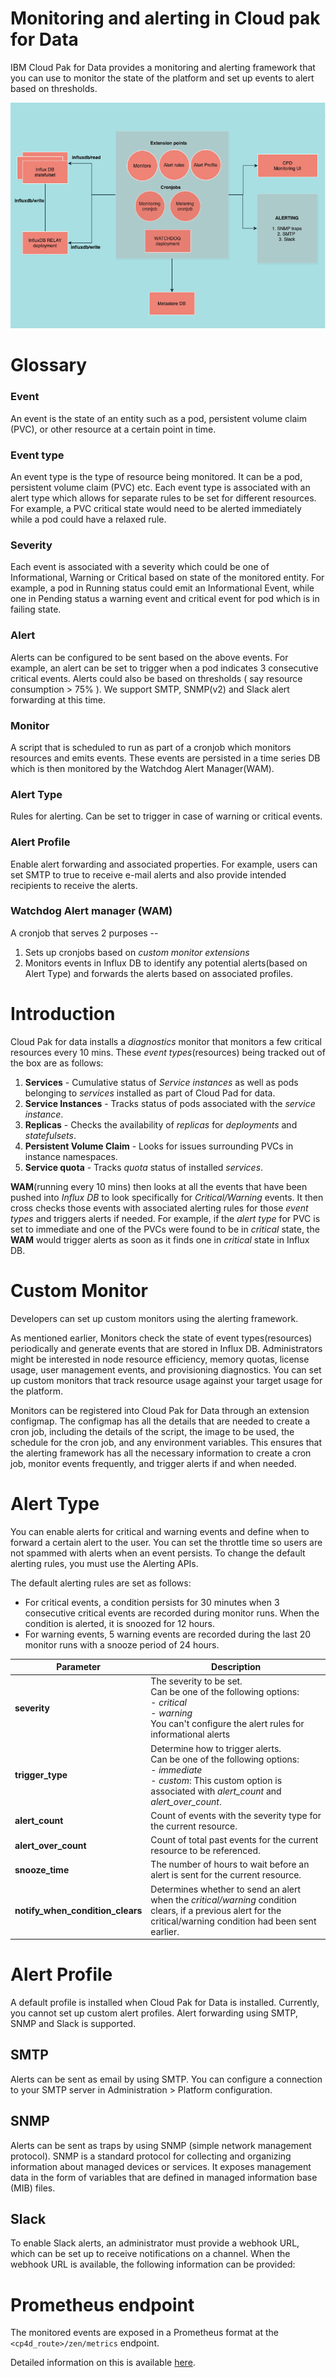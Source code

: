 
# Monitoring and alerting in Cloud pak for Data

IBM Cloud Pak for Data provides a monitoring and alerting framework that you can use to monitor the state of the platform and set up events to alert based on thresholds.

![Overview](overview.png)

# Glossary

### Event
An event is the state of an entity such as a pod, persistent volume claim (PVC), or other resource at a certain point in time. 

### Event type
An event type is the type of resource being monitored. It can be a pod, persistent volume claim (PVC) etc. Each event type is associated with an alert type which allows for separate rules to be set for different resources. For example, a PVC critical state would need to be alerted immediately while a pod could have a relaxed rule.

### Severity
Each event is associated with a severity which could be one of Informational, Warning or Critical based on state of the monitored entity. For example, a pod in Running status could emit an Informational Event, while one in Pending status a warning event and critical event for pod which is in failing state.

### Alert
Alerts can be configured to be sent based on the above events. For example, an alert can be set to trigger when a pod indicates 3 consecutive critical events. 
Alerts could also be based on thresholds ( say resource consumption > 75% ). We support SMTP, SNMP(v2) and Slack alert forwarding at this time.

### Monitor
A script that is scheduled to run as part of a cronjob which monitors resources and emits events. These events are persisted in a time series DB which is then monitored by the Watchdog Alert Manager(WAM).

### Alert Type
Rules for alerting. Can be set to trigger in case of warning or critical events.

### Alert Profile
Enable alert forwarding and associated properties. For example, users can set SMTP to true to receive e-mail alerts and also provide intended recipients to receive the alerts.

### Watchdog Alert manager (WAM)
A cronjob that serves 2 purposes -- 
 1. Sets up cronjobs based on *custom monitor extensions*
 2. Monitors events in Influx DB to identify any potential alerts(based on Alert Type) and forwards the alerts based on associated profiles.

# Introduction

Cloud Pak for data installs a *diagnostics* monitor that monitors a few critical resources every 10 mins. These *event types*(resources) being tracked out of the box are as follows:

 1. **Services** - Cumulative status of *Service instances* as well as pods belonging to *services* installed as part of Cloud Pad for data.
 2. **Service Instances** - Tracks status of pods associated with the *service instance*.
 3. **Replicas** - Checks the availability of *replicas* for *deployments* and *statefulsets*.
 4. **Persistent Volume Claim** - Looks for issues surrounding PVCs in instance namespaces.
 5. **Service quota** - Tracks *quota* status of installed *services*.

**WAM**(running every 10 mins) then looks at all the events that have been pushed into *Influx DB* to look specifically for *Critical/Warning* events. It then cross checks those events with associated alerting rules for those *event types* and triggers alerts if needed. 
For example, if the *alert type* for PVC is set to immediate and one of the PVCs were found to be in *critical* state, the **WAM** would trigger alerts as soon as it finds one in *critical* state in Influx DB.

# Custom Monitor

Developers can set up custom monitors using the alerting framework.

As mentioned earlier, Monitors check the state of event types(resources) periodically and generate events that are stored in Influx DB. Administrators might be interested in node resource efficiency, memory quotas, license usage, user management events, and provisioning diagnostics. You can set up custom monitors that track resource usage against your target usage for the platform.

Monitors can be registered into  Cloud Pak for Data  through an extension  configmap. The  configmap  has all the details that are needed to create a cron job, including the details of the script, the image to be used, the schedule for the cron job, and any environment variables. This ensures that the alerting framework has all the necessary information to create a cron job, monitor events frequently, and trigger alerts if and when needed.

# Alert Type

You can enable alerts for critical and warning events and define when to forward a certain alert to the user. You can set the throttle time so users are not spammed with alerts when an event persists. To change the default alerting rules, you must use the Alerting APIs. 

The default alerting rules are set as follows:

-   For critical events, a condition persists for 30 minutes when 3 consecutive  critical  events are recorded during monitor runs. When the condition is alerted, it is snoozed for 12 hours.
-   For warning events, 5 warning events are recorded during the last 20 monitor runs with a snooze period of 24 hours.


| Parameter | Description  |
|--|--|
| **severity** | The severity to be set. <br /> Can be one of the following options: <br /> - *critical* <br /> - *warning* <br /> You can't configure the alert rules for informational alerts |
| **trigger_type** | Determine how to trigger alerts. <br /> Can be one of the following options: <br /> - *immediate* <br /> - *custom*: This custom option is associated with *alert_count* and *alert_over_count*. |
| **alert_count** | Count of events with the severity type for the current resource. |
| **alert_over_count** | Count of total past events for the current resource to be referenced. |
| **snooze_time** | The number of hours to wait before an alert is sent for the current resource. |
| **notify_when_condition_clears** | Determines whether to send an alert when the *critical/warning* condition clears, if a previous alert for the critical/warning condition had been sent earlier. |


# Alert Profile

A default profile is installed when Cloud Pak for Data is installed. Currently, you cannot set up custom alert profiles. Alert forwarding using SMTP, SNMP and Slack is supported. 

## SMTP

Alerts can be sent as email by using SMTP. You can configure a connection to your SMTP server in Administration > Platform configuration.

## SNMP

 Alerts can be sent as traps by using SNMP (simple network management protocol). SNMP is a standard protocol for collecting and organizing information about managed devices or services. It exposes management data in the form of variables that are defined in managed information base (MIB) files.

## Slack 

To enable Slack alerts, an administrator must provide a webhook URL, which can be set up to receive notifications on a channel. When the webhook URL is available, the following information can be provided:

# Prometheus endpoint

The monitored events are exposed in a Prometheus format at the `<cp4d_route>/zen/metrics` endpoint. 

Detailed information on this is available [here](Prometheus.md).